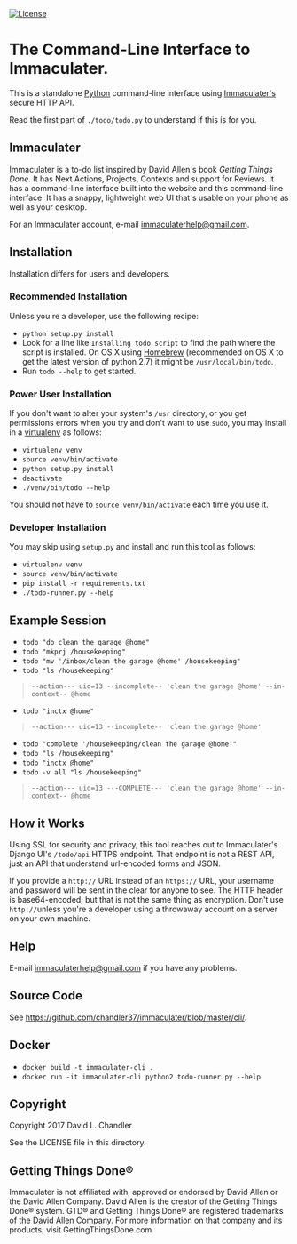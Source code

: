 [![License](https://img.shields.io/badge/License-Apache%202.0-blue.svg)](https://opensource.org/licenses/Apache-2.0)

# The Command-Line Interface to Immaculater.

This is a standalone [Python](https://www.python.org/) command-line interface
using [Immaculater's](https://github.com/chandler37/immaculater) secure HTTP
API.

Read the first part of `./todo/todo.py` to understand if this is for you.

## Immaculater

Immaculater is a to-do list inspired by David Allen's book _Getting Things
Done_. It has Next Actions, Projects, Contexts and support for Reviews. It has
a command-line interface built into the website and this command-line
interface. It has a snappy, lightweight web UI that's usable on your phone as
well as your desktop.

For an Immaculater account, e-mail immaculaterhelp@gmail.com.

## Installation

Installation differs for users and developers.

### Recommended Installation

Unless you're a developer, use the following recipe:

- `python setup.py install`
- Look for a line like `Installing todo script` to find the path where the
  script is installed. On OS X using [Homebrew](https://brew.sh/) (recommended on
  OS X to get the latest version of python 2.7) it might be
  `/usr/local/bin/todo`.
- Run `todo --help` to get started.

### Power User Installation

If you don't want to alter your system's `/usr` directory, or you get
permissions errors when you try and don't want to use `sudo`, you may install
in a [virtualenv](https://virtualenv.pypa.io/en/stable/) as follows:

- `virtualenv venv`
- `source venv/bin/activate`
- `python setup.py install`
- `deactivate`
- `./venv/bin/todo --help`

You should not have to `source venv/bin/activate` each time you use it.

### Developer Installation

You may skip using `setup.py` and install and run this tool as follows:

- `virtualenv venv`
- `source venv/bin/activate`
- `pip install -r requirements.txt`
- `./todo-runner.py --help`


## Example Session

- `todo "do clean the garage @home"`
- `todo "mkprj /housekeeping"`
- `todo "mv '/inbox/clean the garage @home' /housekeeping"`
- `todo "ls /housekeeping"`

> `--action--- uid=13 --incomplete-- 'clean the garage @home' --in-context-- @home`

- `todo "inctx @home"`

> `--action--- uid=13 --incomplete-- 'clean the garage @home'`

- `todo "complete '/housekeeping/clean the garage @home'"`
- `todo "ls /housekeeping"`
- `todo "inctx @home"`
- `todo -v all "ls /housekeeping"`

> `--action--- uid=13 ---COMPLETE--- 'clean the garage @home' --in-context-- @home`

## How it Works

Using SSL for security and privacy, this tool reaches out to Immaculater's
Django UI's `/todo/api` HTTPS endpoint. That endpoint is not a REST API, just
an API that understand url-encoded forms and JSON.

If you provide a `http://` URL instead of an `https://` URL, your username and
password will be sent in the clear for anyone to see. The HTTP header is
base64-encoded, but that is not the same thing as encryption. Don't use
`http://`unless you're a developer using a throwaway account on a server on
your own machine.

## Help

E-mail immaculaterhelp@gmail.com if you have any problems.

## Source Code

See <https://github.com/chandler37/immaculater/blob/master/cli/>.

## Docker

- `docker build -t immaculater-cli .`
- `docker run -it immaculater-cli python2 todo-runner.py --help`

## Copyright

Copyright 2017 David L. Chandler

See the LICENSE file in this directory.

## Getting Things Done®

Immaculater is not affiliated with, approved or endorsed by David Allen or the
David Allen Company. David Allen is the creator of the Getting Things Done®
system. GTD® and Getting Things Done® are registered trademarks of the David
Allen Company. For more information on that company and its products, visit
GettingThingsDone.com
